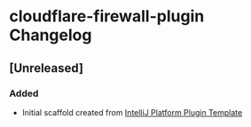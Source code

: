 <!-- Keep a Changelog guide -> https://keepachangelog.com -->

# cloudflare-firewall-plugin Changelog

## [Unreleased]
### Added
- Initial scaffold created from [IntelliJ Platform Plugin Template](https://github.com/JetBrains/intellij-platform-plugin-template)
